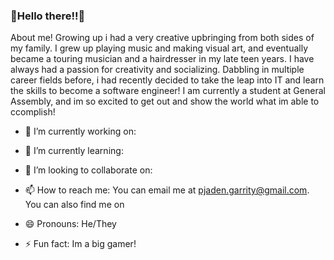 ### 🥳Hello there!!🥳

About me!
Growing up i had a very creative upbringing from both sides of my family. I grew up playing music and making visual art, and eventually became a touring musician and a hairdresser in my late teen years. I have always had a passion for creativity and socializing. Dabbling in multiple career fields before, i had recently decided to take the leap into IT and learn the skills to become a software engineer! I am currently a student at General Assembly, and im so excited to get out and show the world what im able to ccomplish!

- 🔭 I’m currently working on: 

- 🌱 I’m currently learning:
  
- 👯 I’m looking to collaborate on:
- 📫 How to reach me: You can email me at [pjaden.garrity@gmail.com](pjaden.grrity@gmail.com). You can also find me on 
- 😄 Pronouns: He/They
- ⚡ Fun fact: Im a big gamer!
